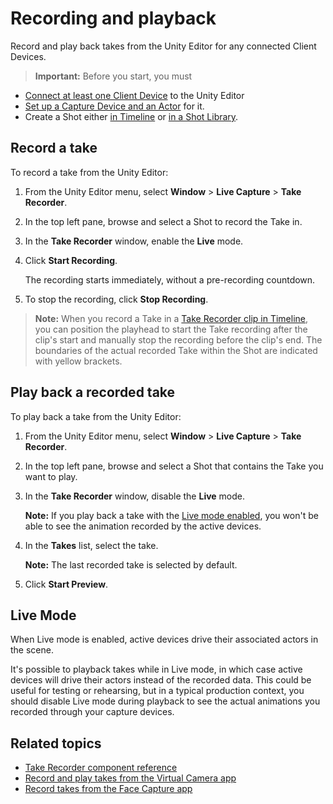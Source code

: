 # Recording and playback

Record and play back takes from the Unity Editor for any connected Client Devices.

>**Important:** Before you start, you must
* [Connect at least one Client Device](connection.md) to the Unity Editor
* [Set up a Capture Device and an Actor](capture-device-setup.md) for it.
* Create a Shot either [in Timeline](take-system-shots-in-timeline.md) or [in a Shot Library](take-system-shots-in-library.md).

## Record a take

To record a take from the Unity Editor:

1. From the Unity Editor menu, select **Window** > **Live Capture** > **Take Recorder**.

3. In the top left pane, browse and select a Shot to record the Take in.

2. In the **Take Recorder** window, enable the **Live** mode.

4. Click **Start Recording**.  

   The recording starts immediately, without a pre-recording countdown.

5. To stop the recording, click **Stop Recording**.

>**Note:** When you record a Take in a [Take Recorder clip in Timeline](take-system-shots-in-timeline.md), you can position the playhead to start the Take recording after the clip's start and manually stop the recording before the clip's end. The boundaries of the actual recorded Take within the Shot are indicated with yellow brackets.

## Play back a recorded take

To play back a take from the Unity Editor:

1. From the Unity Editor menu, select **Window** > **Live Capture** > **Take Recorder**.

3. In the top left pane, browse and select a Shot that contains the Take you want to play.

2. In the **Take Recorder** window, disable the **Live** mode.  

   **Note:** If you play back a take with the [Live mode enabled](#live-mode), you won't be able to see the animation recorded by the active devices.

4. In the **Takes** list, select the take.  

   **Note:** The last recorded take is selected by default.

5. Click **Start Preview**.

## Live Mode

When Live mode is enabled, active devices drive their associated actors in the scene.

It's possible to playback takes while in Live mode, in which case active devices will drive their actors instead of the recorded data. This could be useful for testing or rehearsing, but in a typical production context, you should disable Live mode during playback to see the actual animations you recorded through your capture devices.

## Related topics

* [Take Recorder component reference](ref-window-take-recorder.md)
* [Record and play takes from the Virtual Camera app](virtual-camera-record-play-takes.md)
* [Record takes from the Face Capture app](face-capture-record-takes.md)
